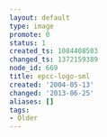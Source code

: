 ```yaml
---
layout: default
type: image
promote: 0
status: 1
created_ts: 1084408503
changed_ts: 1372159389
node_id: 669
title: epcc-logo-sml
created: '2004-05-13'
changed: '2013-06-25'
aliases: []
tags:
- Older
---
```


